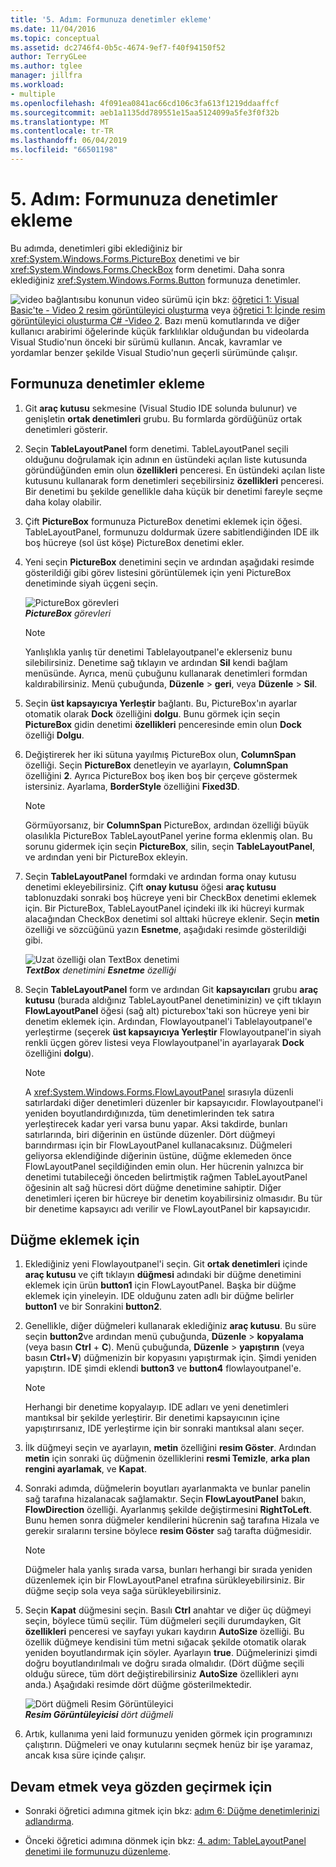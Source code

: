 ```yaml
---
title: '5. Adım: Formunuza denetimler ekleme'
ms.date: 11/04/2016
ms.topic: conceptual
ms.assetid: dc2746f4-0b5c-4674-9ef7-f40f94150f52
author: TerryGLee
ms.author: tglee
manager: jillfra
ms.workload:
- multiple
ms.openlocfilehash: 4f091ea0841ac66cd106c3fa613f1219ddaaffcf
ms.sourcegitcommit: aeb1a1135dd789551e15aa5124099a5fe3f0f32b
ms.translationtype: MT
ms.contentlocale: tr-TR
ms.lasthandoff: 06/04/2019
ms.locfileid: "66501198"
---
```

# <a name="step-5-add-controls-to-your-form"></a>5. Adım: Formunuza denetimler ekleme
Bu adımda, denetimleri gibi eklediğiniz bir <xref:System.Windows.Forms.PictureBox> denetimi ve bir <xref:System.Windows.Forms.CheckBox> form denetimi. Daha sonra eklediğiniz <xref:System.Windows.Forms.Button> formunuza denetimler.

 ![video bağlantısı](../data-tools/media/playvideo.gif)bu konunun video sürümü için bkz: [öğretici 1: Visual Basic'te - Video 2 resim görüntüleyici oluşturma](http://go.microsoft.com/fwlink/?LinkId=205211) veya [öğretici 1: İçinde resim görüntüleyici oluşturma C# -Video 2](http://go.microsoft.com/fwlink/?LinkId=205200). Bazı menü komutlarında ve diğer kullanıcı arabirimi öğelerinde küçük farklılıklar olduğundan bu videolarda Visual Studio'nun önceki bir sürümü kullanın. Ancak, kavramlar ve yordamlar benzer şekilde Visual Studio'nun geçerli sürümünde çalışır.

## <a name="to-add-controls-to-your-form"></a>Formunuza denetimler ekleme

1. Git **araç kutusu** sekmesine (Visual Studio IDE solunda bulunur) ve genişletin **ortak denetimleri** grubu. Bu formlarda gördüğünüz ortak denetimleri gösterir.

2. Seçin **TableLayoutPanel** form denetimi. TableLayoutPanel seçili olduğunu doğrulamak için adının en üstündeki açılan liste kutusunda göründüğünden emin olun **özellikleri** penceresi. En üstündeki açılan liste kutusunu kullanarak form denetimleri seçebilirsiniz **özellikleri** penceresi. Bir denetimi bu şekilde genellikle daha küçük bir denetimi fareyle seçme daha kolay olabilir.

3. Çift **PictureBox** formunuza PictureBox denetimi eklemek için öğesi. TableLayoutPanel, formunuzu doldurmak üzere sabitlendiğinden IDE ilk boş hücreye (sol üst köşe) PictureBox denetimi ekler.

4. Yeni seçin **PictureBox** denetimini seçin ve ardından aşağıdaki resimde gösterildiği gibi görev listesini görüntülemek için yeni PictureBox denetiminde siyah üçgeni seçin.

     ![PictureBox görevleri](../ide/media/express_pictureboxtasks.png)<br/>***PictureBox*** *görevleri*

    > [!NOTE]
    > Yanlışlıkla yanlış tür denetimi Tablelayoutpanel'e eklerseniz bunu silebilirsiniz. Denetime sağ tıklayın ve ardından **Sil** kendi bağlam menüsünde. Ayrıca, menü çubuğunu kullanarak denetimleri formdan kaldırabilirsiniz. Menü çubuğunda, **Düzenle** > **geri**, veya **Düzenle** > **Sil**.

5. Seçin **üst kapsayıcıya Yerleştir** bağlantı. Bu, PictureBox'ın ayarlar otomatik olarak **Dock** özelliğini **dolgu**. Bunu görmek için seçin **PictureBox** gidin denetimi **özellikleri** penceresinde emin olun **Dock** özelliği **Dolgu**.

6. Değiştirerek her iki sütuna yayılmış PictureBox olun, **ColumnSpan** özelliği. Seçin **PictureBox** denetleyin ve ayarlayın, **ColumnSpan** özelliğini **2**. Ayrıca PictureBox boş iken boş bir çerçeve göstermek istersiniz. Ayarlama, **BorderStyle** özelliğini **Fixed3D**.

    > [!NOTE]
    > Görmüyorsanız, bir **ColumnSpan** PictureBox, ardından özelliği büyük olasılıkla PictureBox TableLayoutPanel yerine forma eklenmiş olan. Bu sorunu gidermek için seçin **PictureBox**, silin, seçin **TableLayoutPanel**, ve ardından yeni bir PictureBox ekleyin.

7. Seçin **TableLayoutPanel** formdaki ve ardından forma onay kutusu denetimi ekleyebilirsiniz. Çift **onay kutusu** öğesi **araç kutusu** tablonuzdaki sonraki boş hücreye yeni bir CheckBox denetimi eklemek için. Bir PictureBox, TableLayoutPanel içindeki ilk iki hücreyi kurmak alacağından CheckBox denetimi sol alttaki hücreye eklenir. Seçin **metin** özelliği ve sözcüğünü yazın **Esnetme**, aşağıdaki resimde gösterildiği gibi.

     ![Uzat özelliği olan TextBox denetimi](../ide/media/express_pictureviewercheckbox.png)<br/>***TextBox*** *denetimini* ***Esnetme*** *özelliği*

8. Seçin **TableLayoutPanel** form ve ardından Git **kapsayıcıları** grubu **araç kutusu** (burada aldığınız TableLayoutPanel denetiminizin) ve çift tıklayın **FlowLayoutPanel** öğesi (sağ alt) picturebox'taki son hücreye yeni bir denetim eklemek için. Ardından, Flowlayoutpanel'i Tablelayoutpanel'e yerleştirme (seçerek **üst kapsayıcıya Yerleştir** Flowlayoutpanel'in siyah renkli üçgen görev listesi veya Flowlayoutpanel'in ayarlayarak **Dock** özelliğini **dolgu**).

    > [!NOTE]
    > A <xref:System.Windows.Forms.FlowLayoutPanel> sırasıyla düzenli satırlardaki diğer denetimleri düzenler bir kapsayıcıdır. Flowlayoutpanel'i yeniden boyutlandırdığınızda, tüm denetimlerinden tek satıra yerleştirecek kadar yeri varsa bunu yapar. Aksi takdirde, bunları satırlarında, biri diğerinin en üstünde düzenler. Dört düğmeyi barındırması için bir FlowLayoutPanel kullanacaksınız. Düğmeleri geliyorsa eklendiğinde diğerinin üstüne, düğme eklemeden önce FlowLayoutPanel seçildiğinden emin olun. Her hücrenin yalnızca bir denetimi tutabileceği önceden belirtmiştik rağmen TableLayoutPanel öğesinin alt sağ hücresi dört düğme denetimine sahiptir. Diğer denetimleri içeren bir hücreye bir denetim koyabilirsiniz olmasıdır. Bu tür bir denetime kapsayıcı adı verilir ve FlowLayoutPanel bir kapsayıcıdır.

## <a name="to-add-buttons"></a>Düğme eklemek için

1. Eklediğiniz yeni Flowlayoutpanel'i seçin. Git **ortak denetimleri** içinde **araç kutusu** ve çift tıklayın **düğmesi** adındaki bir düğme denetimini eklemek için ürün **button1** için FlowLayoutPanel. Başka bir düğme eklemek için yineleyin. IDE olduğunu zaten adlı bir düğme belirler **button1** ve bir Sonrakini **button2**.

2. Genellikle, diğer düğmeleri kullanarak eklediğiniz **araç kutusu**. Bu süre seçin **button2**ve ardından menü çubuğunda, **Düzenle** > **kopyalama** (veya basın **Ctrl** + **C**). Menü çubuğunda, **Düzenle** > **yapıştırın** (veya basın **Ctrl**+**V**) düğmenizin bir kopyasını yapıştırmak için. Şimdi yeniden yapıştırın. IDE şimdi eklendi **button3** ve **button4** flowlayoutpanel'e.

    > [!NOTE]
    > Herhangi bir denetime kopyalayıp. IDE adları ve yeni denetimleri mantıksal bir şekilde yerleştirir. Bir denetimi kapsayıcının içine yapıştırırsanız, IDE yerleştirme için bir sonraki mantıksal alanı seçer.

3. İlk düğmeyi seçin ve ayarlayın, **metin** özelliğini **resim Göster**. Ardından **metin** için sonraki üç düğmenin özelliklerini **resmi Temizle**, **arka plan rengini ayarlamak**, ve **Kapat**.

4. Sonraki adımda, düğmelerin boyutları ayarlanmakta ve bunlar panelin sağ tarafına hizalanacak sağlamaktır. Seçin **FlowLayoutPanel** bakın, **FlowDirection** özelliği. Ayarlanmış şekilde değiştirmesini **RightToLeft**. Bunu hemen sonra düğmeler kendilerini hücrenin sağ tarafına Hizala ve gerekir sıralarını tersine böylece **resim Göster** sağ tarafta düğmesidir.

    > [!NOTE]
    > Düğmeler hala yanlış sırada varsa, bunları herhangi bir sırada yeniden düzenlemek için bir FlowLayoutPanel etrafına sürükleyebilirsiniz. Bir düğme seçip sola veya sağa sürükleyebilirsiniz.

5. Seçin **Kapat** düğmesini seçin. Basılı **Ctrl** anahtar ve diğer üç düğmeyi seçin, böylece tümü seçilir. Tüm düğmeleri seçili durumdayken, Git **özellikleri** penceresi ve sayfayı yukarı kaydırın **AutoSize** özelliği. Bu özellik düğmeye kendisini tüm metni sığacak şekilde otomatik olarak yeniden boyutlandırmak için söyler. Ayarlayın **true**. Düğmelerinizi şimdi doğru boyutlandırılmalı ve doğru sırada olmalıdır. (Dört düğme seçili olduğu sürece, tüm dört değiştirebilirsiniz **AutoSize** özellikleri aynı anda.) Aşağıdaki resimde dört düğme gösterilmektedir.

     ![Dört düğmeli Resim Görüntüleyici](../ide/media/express_autosize.png)<br/>***Resim Görüntüleyicisi*** *dört düğmeli*

6. Artık, kullanıma yeni laid formunuzu yeniden görmek için programınızı çalıştırın. Düğmeleri ve onay kutularını seçmek henüz bir işe yaramaz, ancak kısa süre içinde çalışır.

## <a name="to-continue-or-review"></a>Devam etmek veya gözden geçirmek için

- Sonraki öğretici adımına gitmek için bkz: [adım 6: Düğme denetimlerinizi adlandırma](../ide/step-6-name-your-button-controls.md).

- Önceki öğretici adımına dönmek için bkz: [4. adım: TableLayoutPanel denetimi ile formunuzu düzenleme](../ide/step-4-lay-out-your-form-with-a-tablelayoutpanel-control.md).
